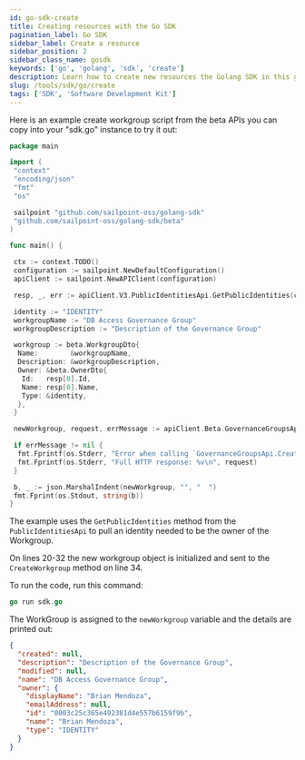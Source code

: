 ```yaml
---
id: go-sdk-create
title: Creating resources with the Go SDK
pagination_label: Go SDK
sidebar_label: Create a resource
sidebar_position: 2
sidebar_class_name: gosdk
keywords: ['go', 'golang', 'sdk', 'create']
description: Learn how to create new resources the Golang SDK in this guide.
slug: /tools/sdk/go/create
tags: ['SDK', 'Software Development Kit']
---
```


Here is an example create workgroup script from the beta APIs you can copy into your "sdk.go" instance to try it out:

```go showLineNumbers
package main

import (
 "context"
 "encoding/json"
 "fmt"
 "os"

 sailpoint "github.com/sailpoint-oss/golang-sdk"
 "github.com/sailpoint-oss/golang-sdk/beta"
)

func main() {

 ctx := context.TODO()
 configuration := sailpoint.NewDefaultConfiguration()
 apiClient := sailpoint.NewAPIClient(configuration)

 resp, _, err := apiClient.V3.PublicIdentitiesApi.GetPublicIdentities(ctx).Limit(1).Execute()

 identity := "IDENTITY"
 workgroupName := "DB Access Governance Group"
 workgroupDescription := "Description of the Governance Group"

 workgroup := beta.WorkgroupDto{
  Name:        &workgroupName,
  Description: &workgroupDescription,
  Owner: &beta.OwnerDto{
   Id:   resp[0].Id,
   Name: resp[0].Name,
   Type: &identity,
  },
 }

 newWorkgroup, request, errMessage := apiClient.Beta.GovernanceGroupsApi.CreateWorkgroup(ctx).WorkgroupDto(workgroup).Execute()

 if errMessage != nil {
  fmt.Fprintf(os.Stderr, "Error when calling `GovernanceGroupsApi.CreateWorkgroup``: %v\n", err)
  fmt.Fprintf(os.Stderr, "Full HTTP response: %v\n", request)
 }

 b, _ := json.MarshalIndent(newWorkgroup, "", "  ")
 fmt.Fprint(os.Stdout, string(b))
}
```

The example uses the `GetPublicIdentities` method from the `PublicIdentitiesApi` to pull an identity needed to be the owner of the Workgroup.

On lines 20-32 the new workgroup object is initialized and sent to the `CreateWorkgroup` method on line 34.

To run the code, run this command:

```go
go run sdk.go
```

The WorkGroup is assigned to the `newWorkgroup` variable and the details are printed out:

```json
{
  "created": null,
  "description": "Description of the Governance Group",
  "modified": null,
  "name": "DB Access Governance Group",
  "owner": {
    "displayName": "Brian Mendoza",
    "emailAddress": null,
    "id": "0003c25c365e492381d4e557b6159f9b",
    "name": "Brian Mendoza",
    "type": "IDENTITY"
  }
}
```
